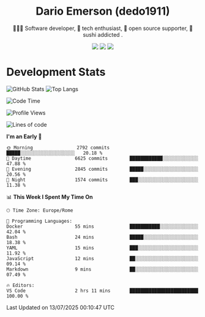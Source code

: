 <div align="center">
  
# Dario Emerson (dedo1911)
👨🏼‍💻 Software developer, 🔧 tech enthusiast, 🙌 open source supporter, 🍣 sushi addicted .

[![](https://img.shields.io/badge/-Linkedin-informational?style=for-the-badge&logo=linkedin&logoColor=white&color=2867B2)](http://linkedin.com/in/dedo1911)
[![](https://img.shields.io/badge/-Telegram-informational?style=for-the-badge&logo=telegram&logoColor=white&color=0088cc)](https://t.me/dedo1911)
[![](https://img.shields.io/badge/-Facebook-informational?style=for-the-badge&logo=facebook&logoColor=white&color=3b5998)](https://fb.com/dedo1911)

</div>

# Development Stats

![GitHub Stats](https://github-readme-stats.vercel.app/api?username=dedo1911&hide=&count_private=true&title_color=84cc16&text_color=ffffff&icon_color=84cc16&bg_color=1c1917&hide_border=true&border_radius=0&show_icons=true)
![Top Langs](https://github-readme-stats.vercel.app/api/top-langs/?username=dedo1911&theme=chartreuse-dark&layout=compact)

<!--START_SECTION:waka-->
![Code Time](http://img.shields.io/badge/Code%20Time-1%2C749%20hrs%2020%20mins-blue)

![Profile Views](http://img.shields.io/badge/Profile%20Views-0-blue)

![Lines of code](https://img.shields.io/badge/From%20Hello%20World%20I%27ve%20Written-4.2%20million%20lines%20of%20code-blue)

**I'm an Early 🐤** 

```text
🌞 Morning                2792 commits        █████░░░░░░░░░░░░░░░░░░░░   20.18 % 
🌆 Daytime                6625 commits        ████████████░░░░░░░░░░░░░   47.88 % 
🌃 Evening                2845 commits        █████░░░░░░░░░░░░░░░░░░░░   20.56 % 
🌙 Night                  1574 commits        ███░░░░░░░░░░░░░░░░░░░░░░   11.38 % 
```


📊 **This Week I Spent My Time On** 

```text
🕑︎ Time Zone: Europe/Rome

💬 Programming Languages: 
Docker                   55 mins             ███████████░░░░░░░░░░░░░░   42.04 % 
Bash                     24 mins             █████░░░░░░░░░░░░░░░░░░░░   18.38 % 
YAML                     15 mins             ███░░░░░░░░░░░░░░░░░░░░░░   11.92 % 
JavaScript               12 mins             ██░░░░░░░░░░░░░░░░░░░░░░░   09.14 % 
Markdown                 9 mins              ██░░░░░░░░░░░░░░░░░░░░░░░   07.49 % 

🔥 Editors: 
VS Code                  2 hrs 11 mins       █████████████████████████   100.00 % 
```


 Last Updated on 13/07/2025 00:10:47 UTC
<!--END_SECTION:waka-->

<!--
**dedo1911/dedo1911** is a ✨ _special_ ✨ repository because its `README.md` (this file) appears on your GitHub profile.

Here are some ideas to get you started:

- 🔭 I’m currently working on ...
- 🌱 I’m currently learning ...
- 👯 I’m looking to collaborate on ...
- 🤔 I’m looking for help with ...
- 💬 Ask me about ...
- 📫 How to reach me: ...
- 😄 Pronouns: ...
- ⚡ Fun fact: ...
-->
